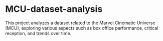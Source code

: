 # MCU-dataset-analysis
This project analyzes a dataset related to the Marvel Cinematic Universe (MCU), exploring various aspects such as box office performance, critical reception, and trends over time.
